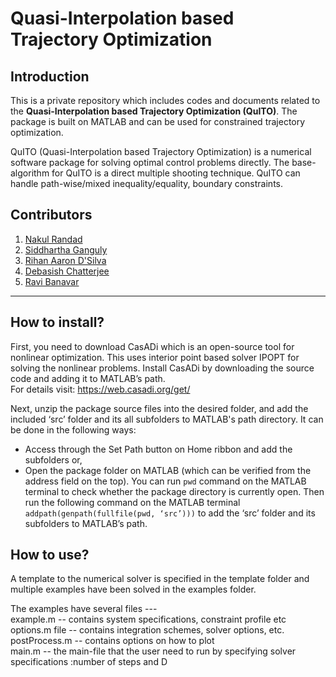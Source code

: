 # Quasi-Interpolation based Trajectory Optimization 
 
## Introduction

This is a private repository which includes codes and documents related to the **Quasi-Interpolation based Trajectory Optimization (QuITO)**. The package is built on MATLAB and can be used for constrained trajectory optimization.

QuITO (Quasi-Interpolation based Trajectory Optimization) is a numerical software package for solving optimal control problems directly. The base-algorithm for QuITO is a direct multiple shooting technique. QuITO can handle path-wise/mixed inequality/equality, boundary constraints.

## Contributors

1) [Nakul Randad](https://nakulrandad.github.io/)
2) [Siddhartha Ganguly](https://sites.google.com/view/siddhartha-ganguly)
3) [Rihan Aaron D'Silva](https://www.linkedin.com/in/rihan-aaron-d-silva/)
4) [Debasish Chatterjee](https://www.sc.iitb.ac.in/~chatterjee/master/homepage/index.html)
5) [Ravi Banavar](https://www.sc.iitb.ac.in/~banavar/)
---

## How to install?

First, you need to download CasADi which is an open-source tool for nonlinear optimization. This uses interior point based solver IPOPT for solving the nonlinear problems. Install CasADi by downloading the source code and adding it to MATLAB’s path.<br>
For details visit: https://web.casadi.org/get/

Next, unzip the package source files into the desired folder, and add the included ‘src’ folder and its all subfolders to MATLAB's path directory. It can be done in the following ways:
- Access through the Set Path button on Home ribbon and add the subfolders or,
- Open the package folder on MATLAB (which can be verified from the address field on the top). You can run `pwd` command on the MATLAB terminal to check whether the package directory is currently open. Then run the following command on the MATLAB terminal `addpath(genpath(fullfile(pwd, ‘src’)))` to add the ‘src’ folder and its subfolders to MATLAB’s path.

## How to use?

A template to the numerical solver is specified in the template folder and multiple examples have been solved in the examples folder. <br> 

The examples have several files --- <br>
example.m -- contains system specifications, constraint profile etc <br>
options.m file -- contains integration schemes, solver options, etc. <br>
postProcess.m -- contains options on how to plot <br>
main.m -- the main-file that the user need to run by specifying  solver specifications :number of steps and D
